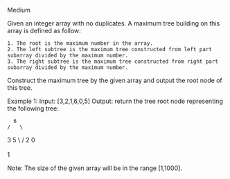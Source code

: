 Medium

Given an integer array with no duplicates. A maximum tree building on this array is defined as follow:

	1. The root is the maximum number in the array.
	2. The left subtree is the maximum tree constructed from left part subarray divided by the maximum number.
	3. The right subtree is the maximum tree constructed from right part subarray divided by the maximum number.

Construct the maximum tree by the given array and output the root node of this tree.

Example 1:
Input: [3,2,1,6,0,5]
Output: return the tree root node representing the following tree:

      6
    /   \
   3     5
    \    / 
     2  0   
       \
        1

Note: The size of the given array will be in the range [1,1000].